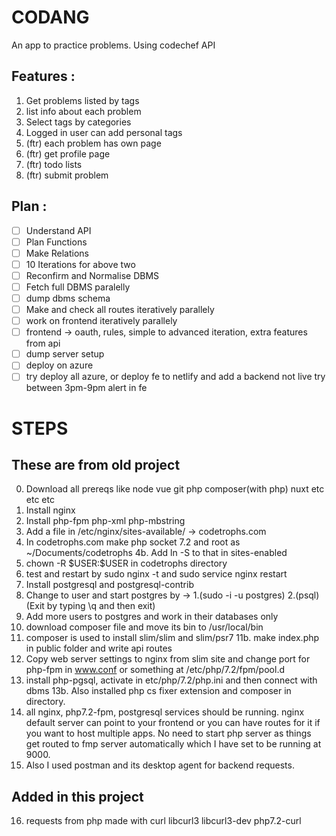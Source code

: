 # CODANG
An app to practice problems. Using codechef API

## Features :
1. Get problems listed by tags
2. list info about each problem 
3. Select tags by categories
4. Logged in user can add personal tags
5. (ftr) each problem has own page
6. (ftr) get profile page
7. (ftr) todo lists
8. (ftr) submit problem

## Plan :
- [ ] Understand API
- [ ] Plan Functions
- [ ] Make Relations
- [ ] 10 Iterations for above two
- [ ] Reconfirm and Normalise DBMS
- [ ] Fetch full DBMS paralelly
- [ ] dump dbms schema
- [ ] Make and check all routes iteratively parallely
- [ ] work on frontend iteratively parallely
- [ ] frontend -> oauth, rules, simple to advanced iteration, extra features from api
- [ ] dump server setup
- [ ] deploy on azure 
- [ ] try deploy all azure, or deploy fe to netlify and add a backend not live try between 3pm-9pm alert in fe

# STEPS
## These are from old project
0. Download all prereqs like node vue git php composer(with php) nuxt etc etc etc
1. Install nginx
2. Install php-fpm php-xml php-mbstring
3. Add a file in /etc/nginx/sites-available/ -> codetrophs.com
4. In codetrophs.com make php socket 7.2 and root as ~/Documents/codetrophs 
4b. Add ln -S to that in sites-enabled
5. chown -R \$USER:$USER in codetrophs directory
6. test and restart by sudo nginx -t and sudo service nginx restart
7. Install postgresql and postgresql-contrib
8. Change to user and start postgres by -> 1.(sudo -i -u postgres) 2.(psql) (Exit by typing \q and then exit)
9. Add more users to postgres and work in their databases only
10. download composer file and move its bin to /usr/local/bin
11. composer is used to install slim/slim and slim/psr7
11b. make index.php in public folder and write api routes
12. Copy web server settings to nginx from slim site and change port for php-fpm in www.conf or something at /etc/php/7.2/fpm/pool.d
13. install php-pgsql, activate in etc/php/7.2/php.ini and then connect with dbms
13b. Also installed php cs fixer extension and composer in directory.
14. all nginx, php7.2-fpm, postgresql services should be running. nginx default server can point to your frontend or you can have routes for it if you want to host multiple apps. No need to start php server as things get routed to fmp server automatically which I have set to be running at 9000.
15. Also I used postman and its desktop agent for backend requests.

## Added in this project
16. requests from php made with curl libcurl3 libcurl3-dev php7.2-curl